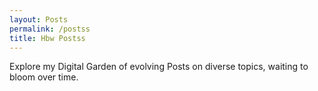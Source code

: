 ```yaml
---
layout: Posts
permalink: /postss
title: Hbw Postss
---
```


Explore my Digital Garden of evolving Posts on diverse topics, waiting to bloom over time.
